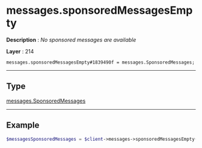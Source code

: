 # messages.sponsoredMessagesEmpty

**Description** : *No sponsored messages are available*

**Layer** : 214

```tl
messages.sponsoredMessagesEmpty#1839490f = messages.SponsoredMessages;
```

---

## Type

[messages.SponsoredMessages](type/messages.SponsoredMessages)

---

## Example

```php
$messagesSponsoredMessages = $client->messages->sponsoredMessagesEmpty();
```